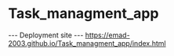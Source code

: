 # Task_managment_app

--- Deployment site ---
https://emad-2003.github.io/Task_managment_app/index.html
